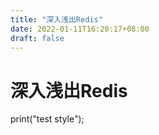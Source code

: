 ```yaml
---
title: "深入浅出Redis"
date: 2022-01-11T16:20:17+08:00
draft: false
---
```


# 深入浅出Redis

print("test style");
